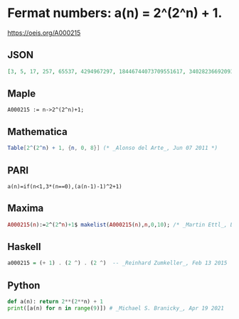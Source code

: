 # Fermat numbers: a\(n\) \= 2^\(2^n\) \+ 1\.
https://oeis.org/A000215
## JSON
```JSON
[3, 5, 17, 257, 65537, 4294967297, 18446744073709551617, 340282366920938463463374607431768211457, 115792089237316195423570985008687907853269984665640564039457584007913129639937]
```
## Maple
```Maple
A000215 := n->2^(2^n)+1;
```
## Mathematica
```Mathematica
Table[2^(2^n) + 1, {n, 0, 8}] (* _Alonso del Arte_, Jun 07 2011 *)
```
## PARI
```PARI
a(n)=if(n<1,3*(n==0),(a(n-1)-1)^2+1)
```
## Maxima
```Maxima
A000215(n):=2^(2^n)+1$ makelist(A000215(n),n,0,10); /* _Martin Ettl_, Dec 10 2012 */
```
## Haskell
```Haskell
a000215 = (+ 1) . (2 ^) . (2 ^)  -- _Reinhard Zumkeller_, Feb 13 2015
```
## Python
```Python
def a(n): return 2**(2**n) + 1
print([a(n) for n in range(9)]) # _Michael S. Branicky_, Apr 19 2021
```
